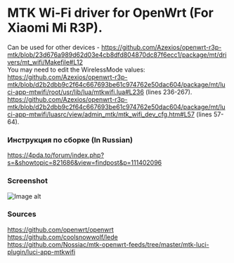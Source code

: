 # MTK Wi-Fi driver for OpenWrt (For Xiaomi Mi R3P).

Can be used for other devices - https://github.com/Azexios/openwrt-r3p-mtk/blob/23d676a989d62d03e4cb8dfd804870dc87f6ecc1/package/mt/drivers/mt_wifi/Makefile#L12  
You may need to edit the WirelessMode values:  
https://github.com/Azexios/openwrt-r3p-mtk/blob/d2b2dbb9c2f64c667693be61c974762e50dac604/package/mt/luci-app-mtwifi/root/usr/lib/lua/mtkwifi.lua#L236 (lines 236-267).  
https://github.com/Azexios/openwrt-r3p-mtk/blob/d2b2dbb9c2f64c667693be61c974762e50dac604/package/mt/luci-app-mtwifi/luasrc/view/admin_mtk/mtk_wifi_dev_cfg.htm#L57 (lines 57-64).

### Инструкция по сборке (In Russian)
https://4pda.to/forum/index.php?s=&showtopic=821686&view=findpost&p=111402096

### Screenshot
![Image alt](https://raw.githubusercontent.com/Azexios/openwrt-r3p-mtk/main/0312.PNG)

### Sources
https://github.com/openwrt/openwrt  
https://github.com/coolsnowwolf/lede  
https://github.com/Nossiac/mtk-openwrt-feeds/tree/master/mtk-luci-plugin/luci-app-mtkwifi
